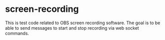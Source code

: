 # screen-recording

This is test code related to OBS screen recording software. The goal is to be able to send messages to start and stop recording via web socket commands.
